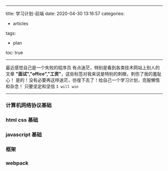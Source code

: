 
---
title: 学习计划-前端
date: 2020-04-30 13:16:57
categories:
- articles

tags:
- plan

toc: true

---

最近感觉自己是一个失败的程序员 有点迷茫，特别是看到各类技术网站上别人的文章 **"面试","office","工资"**，这些标签对我来说是特别的刺眼，刺伤了我的羞耻心！ 
是的！没有必要再这样迷茫，彷徨下去了！给自己一个学习计划，克服懒惰和杂念！
只要坚定和坚信 `I will win`


<!--more-->
***

### 计算机网络协议基础

### html css 基础

### javascript 基础

### 框架

### webpack
